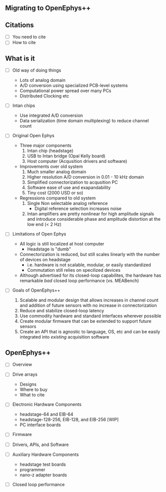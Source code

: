 ## Migrating to OpenEphys++

## Citations
- [ ] You need to cite
- [ ] How to cite

## What is it
- [ ] Old way of doing things
    - Lots of analog domain
    - A/D conversion using specialized PCB-level systems
    - Computational power spread over many PCs
    - Distributed Clocking etc
- [ ] Intan chips
    - Use integrated A/D conversion
    - Data serialization (time domain multiplexing) to reduce channel count
- [ ] Original Open Ephys 
    - Three major components
        1. Intan chip (headstage)
        2. USB to Intan bridge (Opal Kelly board)
        3. Host computer (Acqusition drivers and software)
    - Improvements over old system
        1. Much smaller analog domain
        2. Higher resolution A/D conversion in 0.01 - 10 kHz domain
        3. Simplified connectorization to acqusition PC
        4. Software ease of use and exapandability
        5. Tiny cost (2000 USD or so)
    - Regressions compared to old system
        1. Single Non selectable analog reference
            - Digital reference selection increases noise
        2. Intan amplifiers are pretty nonlinear for high amplitude signals and
           introduce considerable phase and amplitude distortion at the low end
           (< 2 Hz)
- [ ] Limitations of Open Ephys
    - All logic is still localized at host computer
        - Headstage is "dumb"
    - Connectorization is reduced, but still  scales linearly with the number
      of devices on headstage
        - i.e. hardware is not scalable, modular, or easily standardized
        - Commutation still relies on specilized devices
    - Although advertised for its closed-loop capabilites, the hardware has
      remarkable _bad_ closed loop performance (vs. MEABench)

- [ ] Goals of OpenEphys++
    1.  Scalable and modular design that allows increases in channel count and
        addition of future sensors with no increase in connectorization
    1.  Reduce and stabilize closed-loop latency
    1.  Use commodity hardware and standard interfaces wherever possible
    1.  Create modular firmware that can be extended to support future sensors
    1.  Create an API that is agnostic to language, OS, etc and can be easily
      integrated into _existing_ acquisition software

## OpenEphys++
- [ ] Overview

- [ ] Drive arrays
    - Designs
    - Where to buy
    - What to cite

- [ ] Electronic Hardware Components
    - headstage-64 and EIB-64
    - headstage-128-256, EIB-128, and EIB-256 [WIP]
    - PC interface boards
- [ ] Firmware

- [ ] Drivers, APIs, and Software

- [ ] Auxiliary Hardware Components
    - headstage test boards
    - programmer
    - nano-z adapter boards
- [ ] Closed loop performance


